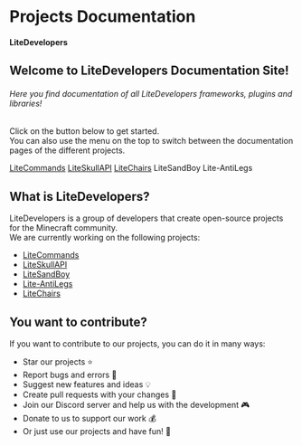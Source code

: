 # Projects Documentation
#### LiteDevelopers

## Welcome to LiteDevelopers Documentation Site!

###### Here you find documentation of all LiteDevelopers frameworks, plugins and libraries!

Click on the button below to get started.<br>
You can also use the menu on the top to switch between the documentation pages of the different projects.

<a href="/documentation/litecommands/getting-started" class="docs-button">LiteCommands</a>
<a href="/documentation/liteskullapi/getting-started" class="docs-button">LiteSkullAPI</a>
<a href="/documentation/litechairs/getting-started" class="docs-button">LiteChairs</a>
<a class="off-button">LiteSandBoy</a>
<a class="off-button">Lite-AntiLegs</a>

## What is LiteDevelopers?

LiteDevelopers is a group of developers that create open-source projects for the Minecraft community.<br>
We are currently working on the following projects: 

- [LiteCommands](https://github.com/Rollczi/LiteCommands)
- [LiteSkullAPI](https://github.com/Rollczi/LiteSkullAPI)
- [LiteSandBoy](https://github.com/Rollczi/LiteSandBoy)
- [Lite-AntiLegs](https://github.com/LiteDevelopers/Lite-AntiLegs)
- [LiteChairs](https://github.com/Rollczi/LiteChairs)

## You want to contribute?

If you want to contribute to our projects, you can do it in many ways:

- Star our projects ⭐
- Report bugs and errors 🐛
- Suggest new features and ideas 💡
- Create pull requests with your changes 📝
- Join our Discord server and help us with the development 🎮
- Donate to us to support our work 💰
- Or just use our projects and have fun! 🎉